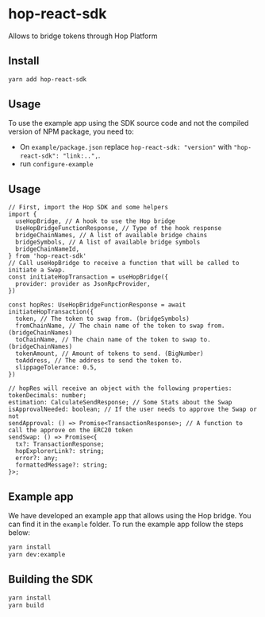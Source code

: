 # hop-react-sdk
Allows to bridge tokens through Hop Platform

## Install
```bash 
yarn add hop-react-sdk
```

## Usage
To use the example app using the SDK source code and not the compiled version of NPM package, you need to:
* On `example/package.json` replace `hop-react-sdk: "version"` with `"hop-react-sdk": "link:..",`.
* run `configure-example`

## Usage

```tsx
// First, import the Hop SDK and some helpers
import {
  useHopBridge, // A hook to use the Hop bridge
  UseHopBridgeFunctionResponse, // Type of the hook response
  bridgeChainNames, // A list of available bridge chains
  bridgeSymbols, // A list of available bridge symbols
  bridgeChainNameId,
} from 'hop-react-sdk'
// Call useHopBridge to receive a function that will be called to initiate a Swap.
const initiateHopTransaction = useHopBridge({
  provider: provider as JsonRpcProvider,
})

const hopRes: UseHopBridgeFunctionResponse = await initiateHopTransaction({
  token, // The token to swap from. (bridgeSymbols)
  fromChainName, // The chain name of the token to swap from. (bridgeChainNames)
  toChainName, // The chain name of the token to swap to. (bridgeChainNames)
  tokenAmount, // Amount of tokens to send. (BigNumber)
  toAddress, // The address to send the token to.
  slippageTolerance: 0.5, 
})

// hopRes will receive an object with the following properties:
tokenDecimals: number;
estimation: CalculateSendResponse; // Some Stats about the Swap
isApprovalNeeded: boolean; // If the user needs to approve the Swap or not
sendApproval: () => Promise<TransactionResponse>; // A function to call the approve on the ERC20 token
sendSwap: () => Promise<{
  tx?: TransactionResponse;
  hopExplorerLink?: string;
  error?: any;
  formattedMessage?: string;
}>;

```

## Example app

We have developed an example app that allows using the Hop bridge.
You can find it in the `example` folder. To run the example app follow the steps below:

```bash
yarn install
yarn dev:example
```

## Building the SDK

```bash
yarn install
yarn build
```

